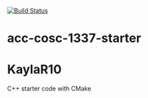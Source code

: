 [![Build Status](https://travis-ci.org/acc-cosc-1337-spring-2020-hl/acc-cosc-1337-spring-2020-KaylaR10.svg?branch=master)](https://travis-ci.org/acc-cosc-1337-spring-2020-hl/acc-cosc-1337-spring-2020-KaylaR10)


# acc-cosc-1337-starter
# KaylaR10
C++ starter code with CMake 
